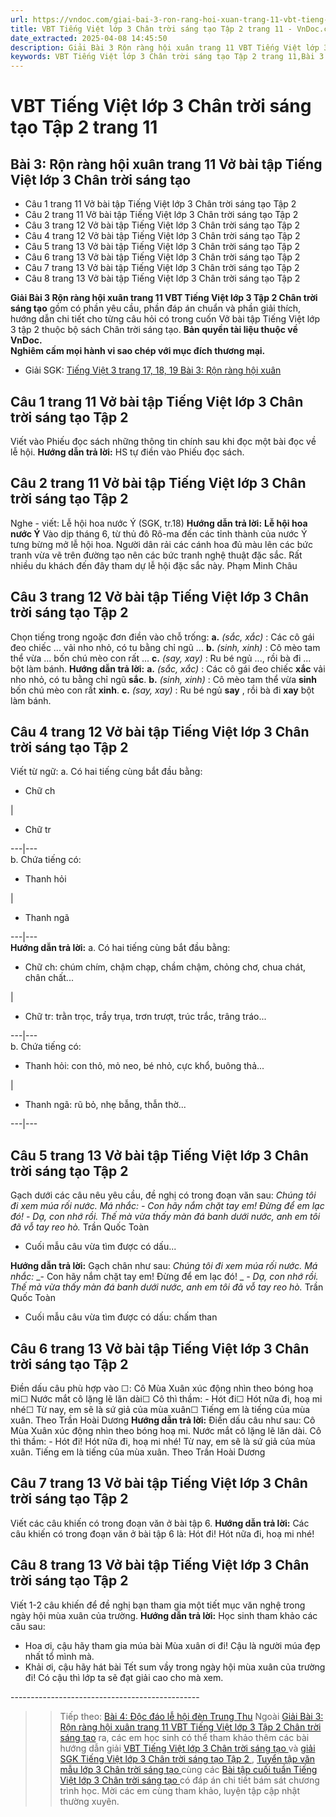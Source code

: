 ```yaml
---
url: https://vndoc.com/giai-bai-3-ron-rang-hoi-xuan-trang-11-vbt-tieng-viet-lop-3-tap-2-chan-troi-sang-tao-294583
title: VBT Tiếng Việt lớp 3 Chân trời sáng tạo Tập 2 trang 11 - VnDoc.com
date_extracted: 2025-04-08 14:45:50
description: Giải Bài 3 Rộn ràng hội xuân trang 11 VBT Tiếng Việt lớp 3 Tập 2 CTST được biên soạn nhằm giúp các em HS đạt kết quả tốt trong quá trình làm bài tập và học tập môn Tiếng Việt lớp 3.
keywords: VBT Tiếng Việt lớp 3 Chân trời sáng tạo Tập 2 trang 11,Bài 3 Rộn ràng hội xuân trang 11 lớp 3 vở bài tập,Bài 3 Rộn ràng hội xuân lớp 3 vbt,Bài 3 Rộn ràng hội xuân trang 11,giải Bài 3 Rộn ràng hội xuân,Bài 3 Rộn ràng hội xuân lớp 3,giải vbt Bài 3 Rộn ràng hội xuân lớp 3,Bài 3 Rộn ràng hội xuân,tiếng việt lớp 3 chân trời sáng tạo,tiếng việt lớp 3 ctst,tiếng việt lớp 3,sách tiếng việt lớp 3,bài tập tiếng việt lớp 3
---
```


# VBT Tiếng Việt lớp 3 Chân trời sáng tạo Tập 2 trang 11
## **Bài 3: Rộn ràng hội xuân trang 11 Vở bài tập Tiếng Việt lớp 3 Chân trời sáng tạo**
  * Câu 1 trang 11 Vở bài tập Tiếng Việt lớp 3 Chân trời sáng tạo Tập 2
  * Câu 2 trang 11 Vở bài tập Tiếng Việt lớp 3 Chân trời sáng tạo Tập 2
  * Câu 3 trang 12 Vở bài tập Tiếng Việt lớp 3 Chân trời sáng tạo Tập 2
  * Câu 4 trang 12 Vở bài tập Tiếng Việt lớp 3 Chân trời sáng tạo Tập 2
  * Câu 5 trang 13 Vở bài tập Tiếng Việt lớp 3 Chân trời sáng tạo Tập 2
  * Câu 6 trang 13 Vở bài tập Tiếng Việt lớp 3 Chân trời sáng tạo Tập 2
  * Câu 7 trang 13 Vở bài tập Tiếng Việt lớp 3 Chân trời sáng tạo Tập 2
  * Câu 8 trang 13 Vở bài tập Tiếng Việt lớp 3 Chân trời sáng tạo Tập 2

**Giải Bài 3 Rộn ràng hội xuân trang 11 VBT Tiếng Việt lớp 3 Tập 2 Chân trời sáng tạo** gồm có phần yêu cầu, phần đáp án chuẩn và phần giải thích, hướng dẫn chi tiết cho từng câu hỏi có trong cuốn Vở bài tập Tiếng Việt lớp 3 tập 2 thuộc bộ  sách Chân trời sáng tạo.
**Bản quyền tài liệu thuộc về VnDoc.  
Nghiêm cấm mọi hành vi sao chép với mục đích thương mại.**
  * Giải SGK: [Tiếng Việt 3 trang 17, 18, 19 Bài 3: Rộn ràng hội xuân](<https://vndoc.com/tieng-viet-3-trang-17-18-19-bai-3-ron-rang-hoi-xuan-271593>)

## **Câu 1 trang 11 Vở bài tập Tiếng Việt lớp 3 Chân trời sáng tạo Tập 2**
Viết vào Phiếu đọc sách những thông tin chính sau khi đọc một bài đọc về lễ hội.
**Hướng dẫn trả lời:**
HS tự điền vào Phiếu đọc sách.
## **Câu 2 trang 11 Vở bài tập Tiếng Việt lớp 3 Chân trời sáng tạo Tập 2**
Nghe - viết: Lễ hội hoa nước Ý \(SGK, tr.18\)
**Hướng dẫn trả lời:**
**Lễ hội hoa nước Ý**
Vào dịp tháng 6, từ thủ đô Rô-ma đến các tỉnh thành của nước Ý tưng bừng mở lễ hội hoa. Người dân rải các cánh hoa đủ màu lên các bức tranh vừa vẽ trên đường tạo nên các bức tranh nghệ thuật đặc sắc. Rất nhiều du khách đến đây tham dự lễ hội đặc sắc này.
Phạm Minh Châu
## **Câu 3 trang 12 Vở bài tập Tiếng Việt lớp 3 Chân trời sáng tạo Tập 2**
Chọn tiếng trong ngoặc đơn điền vào chỗ trống:
**a.** _\(sắc, xắc\)_ : Các cô gái đeo chiếc ... vải nho nhỏ, có tu bằng chỉ ngũ ...
**b.** _\(sinh, xinh\)_ : Cô mèo tam thể vừa ... bốn chú mèo con rất ...
**c.** _\(say, xay\)_ : Ru bé ngủ ..., rồi bà đi ... bột làm bánh.
**Hướng dẫn trả lời:**
**a.** _\(sắc, xắc\)_ : Các cô gái đeo chiếc **xắc** vải nho nhỏ, có tu bằng chỉ ngũ **sắc**.
**b.** _\(sinh, xinh\)_ : Cô mèo tam thể vừa **sinh** bốn chú mèo con rất **xinh**.
**c.** _\(say, xay\)_ : Ru bé ngủ **say** , rồi bà đi **xay** bột làm bánh.
## **Câu 4 trang 12 Vở bài tập Tiếng Việt lớp 3 Chân trời sáng tạo Tập 2**
Viết từ ngữ:
a. Có hai tiếng cùng bắt đầu bằng:
  * Chữ ch

| 
  * Chữ tr

---|---  
b. Chứa tiếng có:
  * Thanh hỏi

| 
  * Thanh ngã

---|---  
**Hướng dẫn trả lời:**
a. Có hai tiếng cùng bắt đầu bằng:
  * Chữ ch: chúm chím, chậm chạp, chầm chậm, chỏng chơ, chua chát, chân chất...

| 
  * Chữ tr: trằn trọc, trầy trụa, trơn trượt, trúc trắc, trâng tráo...

---|---  
b. Chứa tiếng có:
  * Thanh hỏi: con thỏ, mỏ neo, bé nhỏ, cực khổ, buông thả...

| 
  * Thanh ngã: rũ bỏ, nhẹ bẫng, thẫn thờ...

---|---  
## **Câu 5 trang 13 Vở bài tập Tiếng Việt lớp 3 Chân trời sáng tạo Tập 2**
Gạch dưới các câu nêu yêu cầu, đề nghị có trong đoạn văn sau:
_Chúng tôi đi xem múa rối nước. Má nhắc:_
_\- Con hãy nắm chặt tay em\! Đừng để em lạc đó\!_
_\- Dạ, con nhớ rồi._
_Thế mà vừa thấy màn đá banh dưới nước, anh em tôi đã vỗ tay reo hò._
Trần Quốc Toàn
  * Cuối mẫu câu vừa tìm được có dấu...

**Hướng dẫn trả lời:**
Gạch chân như sau:
_Chúng tôi đi xem múa rối nước. Má nhắc:_
_- Con hãy nắm chặt tay em\! Đừng để em lạc đó\! _
_\- Dạ, con nhớ rồi._
_Thế mà vừa thấy màn đá banh dưới nước, anh em tôi đã vỗ tay reo hò._
Trần Quốc Toàn
  * Cuối mẫu câu vừa tìm được có dấu: chấm than

## **Câu 6 trang 13 Vở bài tập Tiếng Việt lớp 3 Chân trời sáng tạo Tập 2**
Điền dấu câu phù hợp vào ☐:
Cô Mùa Xuân xúc động nhìn theo bóng hoạ mi☐ Nước mắt cô lặng lẽ lăn dài☐ Cô thì thầm:
\- Hót đi☐ Hót nữa đi, hoạ mi nhé☐ Từ nay, em sẽ là sứ giả của mùa xuân☐ Tiếng em là tiếng của mùa xuân.
Theo Trần Hoài Dương
**Hướng dẫn trả lời:**
Điền dấu câu như sau:
Cô Mùa Xuân xúc động nhìn theo bóng hoạ mi. Nước mắt cô lặng lẽ lăn dài. Cô thì thầm:
\- Hót đi\! Hót nữa đi, hoạ mi nhé\! Từ nay, em sẽ là sứ giả của mùa xuân. Tiếng em là tiếng của mùa xuân.
Theo Trần Hoài Dương
## **Câu 7 trang 13 Vở bài tập Tiếng Việt lớp 3 Chân trời sáng tạo Tập 2**
Viết các câu khiến có trong đoạn văn ở bài tập 6.
**Hướng dẫn trả lời:**
Các câu khiến có trong đoạn văn ở bài tập 6 là: Hót đi\! Hót nữa đi, hoạ mi nhé\!
## **Câu 8 trang 13 Vở bài tập Tiếng Việt lớp 3 Chân trời sáng tạo Tập 2**
Viết 1-2 câu khiến để đề nghị bạn tham gia một tiết mục văn nghệ trong ngày hội mùa xuân của trường.
**Hướng dẫn trả lời:**
Học sinh tham khảo các câu sau:
  * Hoa ơi, cậu hãy tham gia múa bài Mùa xuân ơi đi\! Cậu là người múa đẹp nhất tổ mình mà.
  * Khải ơi, cậu hãy hát bài Tết sum vầy trong ngày hội mùa xuân của trường đi\! Có cậu thì lớp ta sẽ đạt giải cao cho mà xem.

\-----------------------------------------------
>> Tiếp theo: [Bài 4: Độc đáo lễ hội đèn Trung Thu](<https://vndoc.com/giai-bai-4-doc-dao-le-hoi-den-trung-thu-trang-13-vbt-tieng-viet-lop-3-tap-2-chan-troi-sang-tao-294584>)
Ngoài [Giải Bài 3: Rộn ràng hội xuân trang 11 VBT Tiếng Việt lớp 3 Tập 2 Chân trời sáng tạo](<https://vndoc.com/giai-bai-3-ron-rang-hoi-xuan-trang-11-vbt-tieng-viet-lop-3-tap-2-chan-troi-sang-tao-294583>) ra, các em học sinh có thể tham khảo thêm các bài hướng dẫn giải [ VBT Tiếng Việt lớp 3 Chân trời sáng tạo ](<https://vndoc.com/giai-vo-bai-tap-tieng-viet3>) và [ giải SGK Tiếng Việt lớp 3 Chân trời sáng tạo Tập 2 ](<https://vndoc.com/tieng-viet-lop-3-ctst-tap2>) , [ Tuyển tập văn mẫu lớp 3 Chân trời sáng tạo ](<https://vndoc.com/tap-lam-van-lop-3ctst>) cùng các [ Bài tập cuối tuần Tiếng Việt lớp 3 Chân trời sáng tạo ](<https://vndoc.com/bai-tap-cuoi-tuan-lop-3-mon-tieng-viet-chan-troi>) có đáp án chi tiết bám sát chương trình học. Mời các em cùng tham khảo, luyện tập cập nhật thường xuyên.
